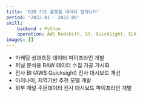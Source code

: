 ```yaml
---
title: 'O2O 키즈 플랫폼 데이터 엔지니어'
period: '2022.01 - 2022.06'
skill:
    backend : Python   
    operation: AWS Redshift, S3, QuickSight, ELK
images: []
---
```

- 마케팅 성과측정 데이터 파이프라인 개발
- 퍼널 분석용 RAW 데이터 수집 가공 가시화
- 전사 BI (AWS Quicksight) 전사 대시보드 개선
- 아이나이, 지역기반 추천 모델 개발
- 외부 채널 주문데이터 전사 대시보드 파이프라인 개발
